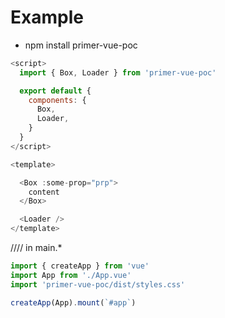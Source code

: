 # Example

* npm install primer-vue-poc

```js
<script>
  import { Box, Loader } from 'primer-vue-poc'

  export default {
    components: {
      Box,
      Loader,
    }
  }
</script>

<template>

  <Box :some-prop="prp">
    content
  </Box>

  <Loader />
</template>
```

//// in main.*

```js
import { createApp } from 'vue'
import App from './App.vue'
import 'primer-vue-poc/dist/styles.css'

createApp(App).mount(`#app`)
```
